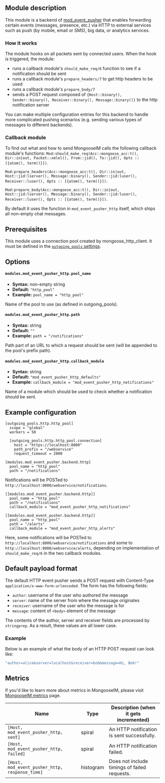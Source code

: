 ## Module description

This module is a backend of [mod_event_pusher] that enables forwarding certain events (messages, presence, etc.) via HTTP to external services such as push (by mobile, email or SMS), big data, or analytics services.

### How it works

The module hooks on all packets sent by connected users.
When the hook is triggered, the module:

* runs a callback module's `should_make_req/6` function to see if a notification should be sent
* runs a callback module's `prepare_headers/7` to get http headers to be used
* runs a callback module's `prepare_body/7`
* sends a POST request composed of `{Host::binary(), Sender::binary(), Receiver::binary(), Message::binary()}` to the http notification server

You can make multiple configuration entries for this backend to handle more complicated pushing scenarios (e.g. sending various types of messages to different backends).

### Callback module


To find out what and how to send MongooseIM calls the following callback module's functions:
`Mod:should_make_req(Acc::mongoose_acc:t(), Dir::in|out, Packet::xmlel(), From::jid(), To::jid(), Opts :: [{atom(), term()}])`.

`Mod:prepare_headers(Acc::mongoose_acc:t(), Dir::in|out, Host::jid:lserver(), Message::binary(), Sender::jid:luser(), Receiver::luser(), Opts :: [{atom(), term()}])`.

`Mod:prepare_body(Acc::mongoose_acc:t(), Dir::in|out, Host::jid:lserver(), Message::binary(), Sender::jid:luser(), Receiver::luser(), Opts :: [{atom(), term()}])`.

By default it uses the function in `mod_event_pusher_http` itself, which ships all non-empty chat messages.

## Prerequisites

This module uses a connection pool created by mongoose_http_client.
It must be defined in the [`outgoing_pools` settings](../advanced-configuration/outgoing-connections.md#http-connections-setup).

## Options

#### `modules.mod_event_pusher_http.pool_name`
* **Syntax:** non-empty string
* **Default:** `"http_pool"`
* **Example:** `pool_name = "http_pool"`

Name of the pool to use (as defined in outgoing_pools).

#### `modules.mod_event_pusher_http.path`
* **Syntax:** string
* **Default:** `""`
* **Example:** `path = "/notifications"`

Path part of an URL to which a request should be sent (will be appended to the pool's prefix path).

#### `modules.mod_event_pusher_http.callback_module`
* **Syntax:** string
* **Default:** `"mod_event_pusher_http_defaults"`
* **Example:** `callback_module = "mod_event_pusher_http_notifications"`

Name of a module which should be used to check whether a notification should be sent.

## Example configuration

```
[outgoing_pools.http.http_pool]
  scope = "global"
  workers = 50

  [outgoing_pools.http.http_pool.connection]
    host = "https://localhost:8000"
    path_prefix = "/webservice"
    request_timeout = 2000

[modules.mod_event_pusher.backend.http]
  pool_name = "http_pool"
  path = "/notifications"
```

Notifications will be POSTed to `http://localhost:8000/webservice/notifications`.

```
[[modules.mod_event_pusher.backend.http]]
  pool_name = "http_pool"
  path = "/notifications"
  callback_module = "mod_event_pusher_http_notifications"

[[modules.mod_event_pusher.backend.http]]
  pool_name = "http_pool"
  path = "/alerts"
  callback_module = "mod_event_pusher_http_alerts"
```

Here, some notifications will be POSTed to `http://localhost:8000/webservice/notifications` and some to `http://localhost:8000/webservice/alerts`, depending on implementation of `should_make_req/6` in the two callback modules.


## Default payload format
The default HTTP event pusher sends a POST request with Content-Type `application/x-www-form-urlencoded`. The form has the following fields:
* `author`: username of the user who authored the message
* `server`: name of the server from where the message originates
* `receiver`: username of the user who the message is for
* `message`: content of `<body>` element of the message

The contents of the author, server and receiver fields are processed by `stringprep`.
As a result, these values are all lower case.

### Example
Below is an example of what the body of an HTTP POST request can look like:
```bash
"author=alice&server=localhost&receiver=bob&message=Hi, Bob!"
```

## Metrics

If you'd like to learn more about metrics in MongooseIM, please visit [MongooseIM metrics](../operation-and-maintenance/Mongoose-metrics.md) page.


| Name | Type | Description (when it gets incremented) |
| ---- | ---- | -------------------------------------- |
| `[Host, mod_event_pusher_http, sent]` | spiral | An HTTP notification is sent successfully. |
| `[Host, mod_event_pusher_http, failed]` | spiral | An HTTP notification failed. |
| `[Host, mod_event_pusher_http, response_time]` | histogram | Does not include timings of failed requests. |

[mod_event_pusher]: ./mod_event_pusher.md
